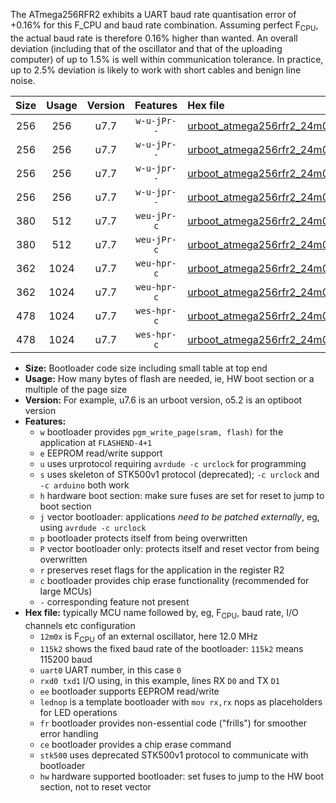 The ATmega256RFR2 exhibits a UART baud rate quantisation error of +0.16% for this F_CPU and baud rate combination. Assuming perfect F<sub>CPU</sub>, the actual baud rate is therefore 0.16% higher than wanted. An overall deviation (including that of the oscillator and that of the uploading computer) of up to 1.5% is well within communication tolerance. In practice, up to 2.5% deviation is likely to work with short cables and benign line noise.

|Size|Usage|Version|Features|Hex file|
|:-:|:-:|:-:|:-:|:--|
|256|256|u7.7|`w-u-jPr--`|[urboot_atmega256rfr2_24m0x_++76k8_uart0_rxe0_txe1_lednop.hex](https://raw.githubusercontent.com/stefanrueger/urboot.hex/main/mcus/atmega256rfr2/external_oscillator/fcpu_24m0x/br_++76k8/urboot_atmega256rfr2_24m0x_++76k8_uart0_rxe0_txe1_lednop.hex)|
|256|256|u7.7|`w-u-jPr--`|[urboot_atmega256rfr2_24m0x_++76k8_uart1_rxd2_txd3_lednop.hex](https://raw.githubusercontent.com/stefanrueger/urboot.hex/main/mcus/atmega256rfr2/external_oscillator/fcpu_24m0x/br_++76k8/urboot_atmega256rfr2_24m0x_++76k8_uart1_rxd2_txd3_lednop.hex)|
|256|256|u7.7|`w-u-jpr--`|[urboot_atmega256rfr2_24m0x_++76k8_uart0_rxe0_txe1_lednop_fr.hex](https://raw.githubusercontent.com/stefanrueger/urboot.hex/main/mcus/atmega256rfr2/external_oscillator/fcpu_24m0x/br_++76k8/urboot_atmega256rfr2_24m0x_++76k8_uart0_rxe0_txe1_lednop_fr.hex)|
|256|256|u7.7|`w-u-jpr--`|[urboot_atmega256rfr2_24m0x_++76k8_uart1_rxd2_txd3_lednop_fr.hex](https://raw.githubusercontent.com/stefanrueger/urboot.hex/main/mcus/atmega256rfr2/external_oscillator/fcpu_24m0x/br_++76k8/urboot_atmega256rfr2_24m0x_++76k8_uart1_rxd2_txd3_lednop_fr.hex)|
|380|512|u7.7|`weu-jPr-c`|[urboot_atmega256rfr2_24m0x_++76k8_uart0_rxe0_txe1_ee_lednop_fr_ce.hex](https://raw.githubusercontent.com/stefanrueger/urboot.hex/main/mcus/atmega256rfr2/external_oscillator/fcpu_24m0x/br_++76k8/urboot_atmega256rfr2_24m0x_++76k8_uart0_rxe0_txe1_ee_lednop_fr_ce.hex)|
|380|512|u7.7|`weu-jPr-c`|[urboot_atmega256rfr2_24m0x_++76k8_uart1_rxd2_txd3_ee_lednop_fr_ce.hex](https://raw.githubusercontent.com/stefanrueger/urboot.hex/main/mcus/atmega256rfr2/external_oscillator/fcpu_24m0x/br_++76k8/urboot_atmega256rfr2_24m0x_++76k8_uart1_rxd2_txd3_ee_lednop_fr_ce.hex)|
|362|1024|u7.7|`weu-hpr-c`|[urboot_atmega256rfr2_24m0x_++76k8_uart0_rxe0_txe1_ee_lednop_fr_ce_hw.hex](https://raw.githubusercontent.com/stefanrueger/urboot.hex/main/mcus/atmega256rfr2/external_oscillator/fcpu_24m0x/br_++76k8/urboot_atmega256rfr2_24m0x_++76k8_uart0_rxe0_txe1_ee_lednop_fr_ce_hw.hex)|
|362|1024|u7.7|`weu-hpr-c`|[urboot_atmega256rfr2_24m0x_++76k8_uart1_rxd2_txd3_ee_lednop_fr_ce_hw.hex](https://raw.githubusercontent.com/stefanrueger/urboot.hex/main/mcus/atmega256rfr2/external_oscillator/fcpu_24m0x/br_++76k8/urboot_atmega256rfr2_24m0x_++76k8_uart1_rxd2_txd3_ee_lednop_fr_ce_hw.hex)|
|478|1024|u7.7|`wes-hpr-c`|[urboot_atmega256rfr2_24m0x_++76k8_uart0_rxe0_txe1_ee_lednop_fr_ce_stk500_hw.hex](https://raw.githubusercontent.com/stefanrueger/urboot.hex/main/mcus/atmega256rfr2/external_oscillator/fcpu_24m0x/br_++76k8/urboot_atmega256rfr2_24m0x_++76k8_uart0_rxe0_txe1_ee_lednop_fr_ce_stk500_hw.hex)|
|478|1024|u7.7|`wes-hpr-c`|[urboot_atmega256rfr2_24m0x_++76k8_uart1_rxd2_txd3_ee_lednop_fr_ce_stk500_hw.hex](https://raw.githubusercontent.com/stefanrueger/urboot.hex/main/mcus/atmega256rfr2/external_oscillator/fcpu_24m0x/br_++76k8/urboot_atmega256rfr2_24m0x_++76k8_uart1_rxd2_txd3_ee_lednop_fr_ce_stk500_hw.hex)|

- **Size:** Bootloader code size including small table at top end
- **Usage:** How many bytes of flash are needed, ie, HW boot section or a multiple of the page size
- **Version:** For example, u7.6 is an urboot version, o5.2 is an optiboot version
- **Features:**
  + `w` bootloader provides `pgm_write_page(sram, flash)` for the application at `FLASHEND-4+1`
  + `e` EEPROM read/write support
  + `u` uses urprotocol requiring `avrdude -c urclock` for programming
  + `s` uses skeleton of STK500v1 protocol (deprecated); `-c urclock` and `-c arduino` both work
  + `h` hardware boot section: make sure fuses are set for reset to jump to boot section
  + `j` vector bootloader: applications *need to be patched externally*, eg, using `avrdude -c urclock`
  + `p` bootloader protects itself from being overwritten
  + `P` vector bootloader only: protects itself and reset vector from being overwritten
  + `r` preserves reset flags for the application in the register R2
  + `c` bootloader provides chip erase functionality (recommended for large MCUs)
  + `-` corresponding feature not present
- **Hex file:** typically MCU name followed by, eg, F<sub>CPU</sub>, baud rate, I/O channels etc configuration
  + `12m0x` is F<sub>CPU</sub> of an external oscillator, here 12.0 MHz
  + `115k2` shows the fixed baud rate of the bootloader: `115k2` means 115200 baud
  + `uart0` UART number, in this case `0`
  + `rxd0 txd1` I/O using, in this example, lines RX `D0` and TX `D1`
  + `ee` bootloader supports EEPROM read/write
  + `lednop` is a template bootloader with `mov rx,rx` nops as placeholders for LED operations
  + `fr` bootloader provides non-essential code ("frills") for smoother error handling
  + `ce` bootloader provides a chip erase command
  + `stk500` uses deprecated STK500v1 protocol to communicate with bootloader
  + `hw` hardware supported bootloader: set fuses to jump to the HW boot section, not to reset vector
